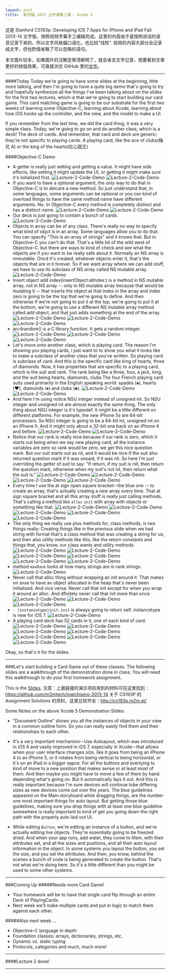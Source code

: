 ```yaml
---
layout: post
title:  斯坦福 iOS7 公开课第二课： Xcode 5
---
```


这是 Stanford CS193p: Developing iOS 7 Apps for iPhone and iPad Fall 2013-14 文字版，按照视频字幕手工编辑完成。这里的内容由于是按照讲话的录音记录下来的，所以文字风格偏口语化，也比较"线性". 视频的内容大部分会记录成文字，但也酌情省略了可以忽略的语句。

本文图片较多，如果图片的注解足够清晰明了，就会省去文字记录，想要看到文章更好的排版效果，可直接浏览 GitHub 里的[文件](https://github.com/JeOam/jeoam.github.io/blob/master/_posts/2014-02-05-Lecture-2-Xcode-5.md)。

---

####Today
Today we're going to have some slides at the beginning, little more talking, and then I'm going to have a quite big demo that's going to try and hopefully synthesize all the things I've been talking about on the slides for the first two lectures, which is that we're going to start building our card game. This card matching game is going to be our substrate for the first two weeks of learning some Objective-C, learning about Xcode, learning about how iOS hooks up the controller, and the view, and the model to make a UI.

If you remember from the last time, we did the card thing, it was a very simple class. Today, we're going to go on and do another class, which is a deck! The deck of cards. And remember, that card and deck are generic; they're not specific to playing cards. A playing card, like the ace of clubs(梅花 A) or the king of the hearts(红心国王)

####Objective-C Demo

* A getter is really just setting and getting a value. It might have side effects, like setting it might update the UI, or getting it might make sure it's initialized first.
![Lecture-2-Code-Demo](https://raw2.github.com/JeOam/jeoam.github.io/master/images/Lecture-2-Code-Demo_Page_01.jpg)
![Lecture-2-Code-Demo](https://raw2.github.com/JeOam/jeoam.github.io/master/images/Lecture-2-Code-Demo_Page_02.jpg)
* If you want to have a optional argument, the only way to do that in Objective-C is to delcare a new method. So just understand that, in some languages, some arguments can be optional or you can kind of overload things to have the same method name have different arguments. No. In Objective-C every method is completely distinct and has a distinct name.
![Lecture-2-Code-Demo](https://raw2.github.com/JeOam/jeoam.github.io/master/images/Lecture-2-Code-Demo_Page_03.jpg)
![Lecture-2-Code-Demo](https://raw2.github.com/JeOam/jeoam.github.io/master/images/Lecture-2-Code-Demo_Page_04.jpg)
* Our deck is just going to contain a bunch of cards.
![Lecture-2-Code-Demo](https://raw2.github.com/JeOam/jeoam.github.io/master/images/Lecture-2-Code-Demo_Page_05.jpg)
* Objects in array can be of any class. There's really no way to specify what kind of objct is in an array. Some languages allow you to do that. You can specify "This is an array of strings" and it knows that. But in Objective-C you can't do that. That's a little bit of the wild west of Objective-C. but there are ways to kind of check and see what the objects are if you want to be really safe about it. Normally an NS array is immutable. Oncd it's created, whatever objects enter it, that's the objects that are in it forever. So if we want array where we can add stuff, we have to use its subclass of NS array called NS mutable array.
![Lecture-2-Code-Demo](https://raw2.github.com/JeOam/jeoam.github.io/master/images/Lecture-2-Code-Demo_Page_06.jpg)
* Insert object add index(insertObject:atIndex:) is a method in NS mutable array, not in NS array -- only in NS mutable array because that would be mutating it -- that inserts the object at that index in the array and index zero is going to be the top that we're going to define. And then otherwise if we're not going to put it at the top, we're going to put it at the bottom, we're going to use a different NS mutable array method called add object, and that just adds something at the end of the array.
![Lecture-2-Code-Demo](https://raw2.github.com/JeOam/jeoam.github.io/master/images/Lecture-2-Code-Demo_Page_07.jpg)
![Lecture-2-Code-Demo](https://raw2.github.com/JeOam/jeoam.github.io/master/images/Lecture-2-Code-Demo_Page_08.jpg)
![Lecture-2-Code-Demo](https://raw2.github.com/JeOam/jeoam.github.io/master/images/Lecture-2-Code-Demo_Page_09.jpg)
* arc4random() is a C library function. It gets a random integer.
![Lecture-2-Code-Demo](https://raw2.github.com/JeOam/jeoam.github.io/master/images/Lecture-2-Code-Demo_Page_10.jpg)
![Lecture-2-Code-Demo](https://raw2.github.com/JeOam/jeoam.github.io/master/images/Lecture-2-Code-Demo_Page_11.jpg)
![Lecture-2-Code-Demo](https://raw2.github.com/JeOam/jeoam.github.io/master/images/Lecture-2-Code-Demo_Page_12.jpg)
* Let's move onto another class, which is playing card. The reason I'm showing you playing cards, i just want to to show you what it looks like to make a subclass of another class that you've written. So playing card is subclass of card. And this is the specific card like king of hearts, three of diamonds. Now, it has properties that are specific to a playing card, which is the suit and rank. The rank being like a three, four, a jack, king; and the suit being hearts, diamonds, clubs.The four French playing card suits used primarily in the English speaking world: spades (♠), hearts (♥), diamonds (♦) and clubs (♣).
![Lecture-2-Code-Demo](https://raw2.github.com/JeOam/jeoam.github.io/master/images/Lecture-2-Code-Demo_Page_13.jpg)
![Lecture-2-Code-Demo](https://raw2.github.com/JeOam/jeoam.github.io/master/images/Lecture-2-Code-Demo_Page_14.jpg)
* And here I'm using notice NSU integer instead of unsigned int. So NSU integer and unsigned int are almost exactly the same thing. The only thing about NSU integer is it's typedef. It might be a little different on different platforms. For example, the new iPhone 5s are 64-bit processers. So NSU integer is going to be a 64-bit int, unsigned int on an iPhone 5. And it might only about a 32-bit one back on an iPhone 4 and before.
![Lecture-2-Code-Demo](https://raw2.github.com/JeOam/jeoam.github.io/master/images/Lecture-2-Code-Demo_Page_15.jpg)
![Lecture-2-Code-Demo](https://raw2.github.com/JeOam/jeoam.github.io/master/images/Lecture-2-Code-Demo_Page_16.jpg)
* Notice that our rank is really nice because if our rank is zero, which it starts out being when we say new playing card, all the instance variables are zero so rank would be zero, we get this nice question mark. But our suit starts out as nil, and it would be nice if the suit also returned question mark if it was unsaid, if it was nil. So here I'm just overriding the getter of suit to say: "If return, if my suit is nill, then return the question mark, otherwise when my suit's not nil, then return what the suit is."
![Lecture-2-Code-Demo](https://raw2.github.com/JeOam/jeoam.github.io/master/images/Lecture-2-Code-Demo_Page_17.jpg)
![Lecture-2-Code-Demo](https://raw2.github.com/JeOam/jeoam.github.io/master/images/Lecture-2-Code-Demo_Page_18.jpg)
![Lecture-2-Code-Demo](https://raw2.github.com/JeOam/jeoam.github.io/master/images/Lecture-2-Code-Demo_Page_19.jpg)
![Lecture-2-Code-Demo](https://raw2.github.com/JeOam/jeoam.github.io/master/images/Lecture-2-Code-Demo_Page_20.jpg)
* Every time I use the at sign open square bracket--the blue one -- to create an array, that's actually creating a new array every time. That at sign square bracket and all this array stuff is really just calling methods. That's calling a method like `alloc` `init` with array with objects or something like that.
![Lecture-2-Code-Demo](https://raw2.github.com/JeOam/jeoam.github.io/master/images/Lecture-2-Code-Demo_Page_21.jpg)
![Lecture-2-Code-Demo](https://raw2.github.com/JeOam/jeoam.github.io/master/images/Lecture-2-Code-Demo_Page_22.jpg)
![Lecture-2-Code-Demo](https://raw2.github.com/JeOam/jeoam.github.io/master/images/Lecture-2-Code-Demo_Page_23.jpg)
![Lecture-2-Code-Demo](https://raw2.github.com/JeOam/jeoam.github.io/master/images/Lecture-2-Code-Demo_Page_24.jpg)
![Lecture-2-Code-Demo](https://raw2.github.com/JeOam/jeoam.github.io/master/images/Lecture-2-Code-Demo_Page_25.jpg)
* The only thing we really use plus methods for, class methods, is two things really: Creating things like in the previous slide when we had string with format that's a class method that was creating a string for us; and then also utility methods like this, like the return constants and things that, you know, our class wants and utility methods.
![Lecture-2-Code-Demo](https://raw2.github.com/JeOam/jeoam.github.io/master/images/Lecture-2-Code-Demo_Page_26.jpg)
![Lecture-2-Code-Demo](https://raw2.github.com/JeOam/jeoam.github.io/master/images/Lecture-2-Code-Demo_Page_27.jpg)
![Lecture-2-Code-Demo](https://raw2.github.com/JeOam/jeoam.github.io/master/images/Lecture-2-Code-Demo_Page_28.jpg)
![Lecture-2-Code-Demo](https://raw2.github.com/JeOam/jeoam.github.io/master/images/Lecture-2-Code-Demo_Page_29.jpg)
![Lecture-2-Code-Demo](https://raw2.github.com/JeOam/jeoam.github.io/master/images/Lecture-2-Code-Demo_Page_30.jpg)
![Lecture-2-Code-Demo](https://raw2.github.com/JeOam/jeoam.github.io/master/images/Lecture-2-Code-Demo_Page_31.jpg)
* method `maxRank` looks at how many strings are in rank strings. 
![Lecture-2-Code-Demo](https://raw2.github.com/JeOam/jeoam.github.io/master/images/Lecture-2-Code-Demo_Page_32.jpg)
* Never call that alloc thing without wrapping an init around it. That makes on snse to have an object allocated in the heap that's never been initialized. And vice versa: Never call that init except for when you wrap it around an alloc. And dfinitely never call that init more than once.
![Lecture-2-Code-Demo](https://raw2.github.com/JeOam/jeoam.github.io/master/images/Lecture-2-Code-Demo_Page_33.jpg)
![Lecture-2-Code-Demo](https://raw2.github.com/JeOam/jeoam.github.io/master/images/Lecture-2-Code-Demo_Page_34.jpg)
![Lecture-2-Code-Demo](https://raw2.github.com/JeOam/jeoam.github.io/master/images/Lecture-2-Code-Demo_Page_35.jpg)
* `- (instancetype)init`: `init` is always going to return self. instancetype  is new for iOS 7.
![Lecture-2-Code-Demo](https://raw2.github.com/JeOam/jeoam.github.io/master/images/Lecture-2-Code-Demo_Page_36.jpg)
* A playing card deck has 52 cards in it, one of each kind of card.
![Lecture-2-Code-Demo](https://raw2.github.com/JeOam/jeoam.github.io/master/images/Lecture-2-Code-Demo_Page_37.jpg)
![Lecture-2-Code-Demo](https://raw2.github.com/JeOam/jeoam.github.io/master/images/Lecture-2-Code-Demo_Page_38.jpg)
![Lecture-2-Code-Demo](https://raw2.github.com/JeOam/jeoam.github.io/master/images/Lecture-2-Code-Demo_Page_39.jpg)
![Lecture-2-Code-Demo](https://raw2.github.com/JeOam/jeoam.github.io/master/images/Lecture-2-Code-Demo_Page_40.jpg)
![Lecture-2-Code-Demo](https://raw2.github.com/JeOam/jeoam.github.io/master/images/Lecture-2-Code-Demo_Page_41.jpg)
![Lecture-2-Code-Demo](https://raw2.github.com/JeOam/jeoam.github.io/master/images/Lecture-2-Code-Demo_Page_42.jpg)
![Lecture-2-Code-Demo](https://raw2.github.com/JeOam/jeoam.github.io/master/images/Lecture-2-Code-Demo_Page_43.jpg)

Okay, so that's it for the slides.

---

###Let's start building a Card Game out of these classes.
The following slides are a walkthrough of the demonstration done in class. You will need this walkthrough to do your first homework assignment.

This is the [Slides](https://github.com/JeOam/jeoam.github.io/blob/master/images/Lecture-2-Slides-Demonstration-of-Xcode5.pdf?raw=true).
注意：上面链接的演示项目用到的材料可在这里找到：https://github.com/m2mtech/matchismo-2013-14
关于 CS193P 的 Assignment Solutions 的资料，这里比较齐全：http://cs193p.m2m.at/ 

Some Notes on the above Xcode 5 Demonstration Slides:

* "Document Outline" shows you all the instances of objects in your view in a common outline form. So you can really easily find them and their relationships to each other.

* It's a very important mechanism--Use Autoayout, which was introduced in iOS 6 and vastly improved in iOS 7, especially in Xcode--that allows when your user interface changes size, like it goes from being an iPhone 4 to an iPhone 5, or it rotates from being vertical to being horizontal, or it's on an iPad in a bigger sapce. For all the buttons and evertying to kind of move to a new position that makes sense or at least most of them. And then maybe you might have to move a few of them by hand. depending what's going on. But it automatically lays it out. And this is really important because I'm sure devices will continue tobe differing sizes as new devices come out over the years. The blue guidelines appeared on the Main.storyboard while dragging things, are the number one most important things for auto layout. But getting those blue guidelines, making sure you drop things with at least one blue guideline somewhere is really important to kind of get you going down the right path with the properly auto laid out UI.

* While editing `Button`, we're editing an instance of a button, and we're actually editing live objects. They're essentially going to be freezed dried. And when your app runs, add water, they come to lifem, with their attributes set, and all the sizes and positions, and all their auto layout information in the object. In some systems you layout the button, you set the size, and you set the attributes. And then, you know, behind the scenes a bunch of code is being generated to create the button. That's not what we're doing here. So it's a little different than you might be used to some other systems.

---

###Coming Up
#####Needs more Card Game!

* Your homework will be to have that single card flip through an entire Deck of PlayingCards.
* Next week we’ll make multiple cards and put in logic to match them against each other.

#####Also next week ...

* Objective-C language in depth
* Foundation classes: arrays, dictionaries, strings, etc.
* Dynamic vs. static typing
* Protocols, categories and much, much more!

---

####Lecture 2 done! 

---

